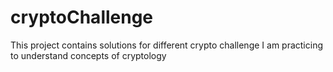 # cryptoChallenge
This project contains solutions for different crypto challenge I am practicing to understand concepts of cryptology
